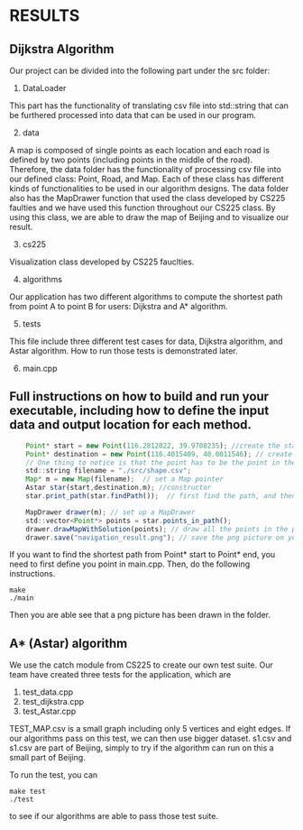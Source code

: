 # RESULTS

## Dijkstra Algorithm

Our project can be divided into the following part under the src folder:


1. DataLoader

This part has the functionality of translating csv file into std::string that can be furthered processed into data that can be used in our program. 

2. data

A map is composed of single points as each location and each road is defined by two points (including points in the middle of the road). Therefore, the data folder has the functionality of processing csv file into our defined class: Point, Road, and Map. Each of these class has different kinds of functionalities to be used in our algorithm designs. The data folder also has the MapDrawer function that used the class developed by CS225 faulties and we have used this function throughout our CS225 class. By using this class, we are able to draw the map of Beijing and to visualize our result. 
 
3. cs225

Visualization class developed by CS225 fauclties. 

4. algorithms

Our application has two different algorithms to compute the shortest path from point A to point B for users: Dijkstra and A* algorithm.

5. tests

This file include three different test cases for data, Dijkstra algorithm, and Astar algorithm. How to run those tests is demonstrated later.

6. main.cpp

## Full instructions on how to build and run your executable, including how to define the input data and output location for each method.

```js
    Point* start = new Point(116.2812022, 39.9708235); //create the start point using Geographic coordinate. 
    Point* destination = new Point(116.4015409, 40.0011546); // create the destination point using Geographic coordinate. 
    // One thing to notice is that the point has to be the point in the csv file. Otherwise the navigation application may not be able to locate where to start or where to end
    std::string filename = "./src/shape.csv";
    Map* m = new Map(filename);  // set a Map pointer
    Astar star(start,destination,m); //constructor
    star.print_path(star.findPath());  // first find the path, and then print the path 

    MapDrawer drawer(m); // set up a MapDrawer
    std::vector<Point*> points = star.points_in_path();
    drawer.drawMapWithSolution(points); // draw all the points in the path 
    drawer.save("navigation_result.png"); // save the png picture on your computer
```
If you want to find the shortest path from Point* start to Point* end, you need to first define you point in main.cpp. Then, do the following instructions.

	make
	./main

Then you are able see that a png picture has been drawn in the folder. 

## A* (Astar) algorithm


We use the catch module from CS225 to create our own test suite. Our team have created three tests for the application, which are 

1. test_data.cpp
2. test_dijkstra.cpp
3. test_Astar.cpp



TEST_MAP.csv is a small graph including only 5 vertices and eight edges. If our algorithms pass on this test, we can then use bigger dataset. s1.csv and s1.csv are part of Beijing, simply to try if the algorithm can run on this a small part of Beijing.  

To run the test, you can

	make test
	./test
to see if our algorithms are able to pass those test suite. 
 

